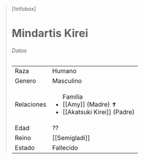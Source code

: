 
> [!infobox]
> # Mindartis Kirei
> ###### Datos
> |||
> | ---- | ---- |
> | Raza | Humano |
> | Genero | Masculino |
> |Relaciones| <ul>Familia<li>[[Amy]] (Madre) ✝</li><li>[[Akatsuki Kirei]] (Padre)</li>|</ul>
> |Edad| ??|
> |Reino| [[Semigladi]]|
> |Estado| Fallecido|
